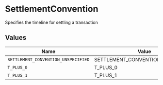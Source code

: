 # SettlementConvention

Specifies the timeline for settling a transaction


## Values

| Name                                | Value                               |
| ----------------------------------- | ----------------------------------- |
| `SETTLEMENT_CONVENTION_UNSPECIFIED` | SETTLEMENT_CONVENTION_UNSPECIFIED   |
| `T_PLUS_0`                          | T_PLUS_0                            |
| `T_PLUS_1`                          | T_PLUS_1                            |